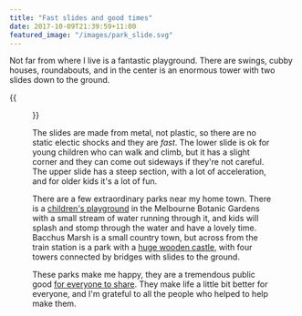 ```yaml
---
title: "Fast slides and good times"
date: 2017-10-09T21:39:59+11:00
featured_image: "/images/park_slide.svg"
---
```


Not far from where I live is a fantastic playground. There are swings, cubby houses, roundabouts, and in the center is an enormous tower with two slides down to the ground.

{{<figure src="/images/park_slide.svg" >}}

The slides are made from metal, not plastic, so there are no static electic shocks and they are _fast_. The lower slide is ok for young children who can walk and climb, but it has a slight corner and they can come out sideways if they're not careful. The upper slide has a steep section, with a lot of acceleration, and for older kids it's a lot of fun.

There are a few extraordinary parks near my home town. There is a [children's playground](https://www.openstreetmap.org/#map=19/-37.83041/144.97594) in the Melbourne Botanic Gardens with a small stream of water running through it, and kids will splash and stomp through the water and have a lovely time. Bacchus Marsh is a small country town, but across from the train station is a park with a [huge wooden castle](https://www.openstreetmap.org/#map=18/-37.68542/144.43682), with four towers connected by bridges with slides to the ground.

These parks make me happy, they are a tremendous public good [for everyone to share](http://jpp.sn/post/what-a-country). They make life a little bit better for everyone, and I'm grateful to all the people who helped to help make them.

